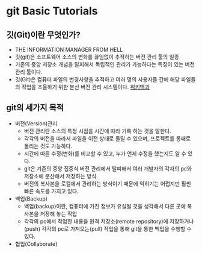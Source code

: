 # git Basic Tutorials 

## 깃(Git)이란 무엇인가?
- THE INFORMATION MANAGER FROM HELL
- 깃(git)은 소프트웨어 소스의 변화를 끊임없이 추적하는 버전 관리 툴의 일종 
- 기존의 중앙 저장소 개념을 탈피해서 독립적인 관리가 가능하다는 특징이 있는 버전 관리 툴이다. 
- 깃(Git)은 컴퓨터 파일의 변경사항을 추적하고 여러 명의 사용자들 간에 해당 파일들의 작업을 조율하기 위한 분산 버전 관리 시스템이다. 
[위키백과](https://ko.wikipedia.org/wiki/%EA%B9%83_(%EC%86%8C%ED%94%84%ED%8A%B8%EC%9B%A8%EC%96%B4))

## git의 세가지 목적 
- 버전(Version)관리
    - 버전 관리란 소스의 특정 시점을 시간에 따라 기록 하는 것을 말한다.
    - 각각의 버전을 따라서 파일을 이전 상태로 돌릴 수 있으며, 프로젝트를 통째로 돌리는 것도 가능하다. 
    - 시간에 따른 수정(변화)를 비교할 수 있고, 누가 언제 수정을 했는지도 알 수 있다. 
    - git은 기존의 중앙 집중식 버전 관리에서 탈피해서 여러 개발자의 각자의 pc와 저장소에 분산해서 저장하는 방식
    - 버전의 복사본을 로컬에서 관리하는 방식이기 때문에 익히기는 어렵지만 훨씬 빠른 속도를 가지고 있다. 
- 백업(Backup)
    - 백업(backup)이란, 컴퓨터에 가진 정보가 유실될 것을 생각해서 다른 곳에 복사본을 저장해 놓는 작업
    - 각각의 pc에서 작업한 내용을 원격 저장소(remote repository)에 저장하거나(push) 각각의 pc로 가져오는(pull) 작업을 통해 git을 통한 백업을 수행할 수 있다.
- 협업(Collaborate)